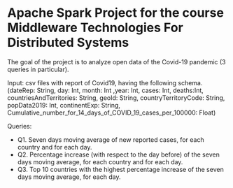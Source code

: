 # Apache Spark Project for the course Middleware Technologies For Distributed Systems

The goal of the project is to analyze open data of the Covid-19 pandemic (3 queries in particular).

Input: csv files with report of Covid19, having the following schema.
(dateRep: String, day: Int, month: Int ,year: Int, cases: Int, deaths:Int, countriesAndTerritories: String, geoId: String, countryTerritoryCode: String, popData2019: Int, continentExp: String, Cumulative_number_for_14_days_of_COVID_19_cases_per_100000: Float)
 
 Queries:
 * Q1. Seven days moving average of new reported cases, for each country and for each day.
 * Q2. Percentage increase (with respect to the day before) of the seven days moving average, for each country and for each day.
 * Q3. Top 10 countries with the highest percentage increase of the seven days moving average, for each day.
